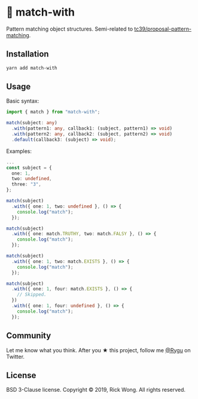 # 🧩 match-with

Pattern matching object structures. Semi-related to [tc39/proposal-pattern-matching](https://github.com/tc39/proposal-pattern-matching).

## Installation

```bash
yarn add match-with
```

## Usage

Basic syntax:

```ts
import { match } from "match-with";

match(subject: any)
  .with(pattern1: any, callback1: (subject, pattern1) => void)
  .with(pattern2: any, callback2: (subject, pattern2) => void)
  .default(callback3: (subject) => void);
```

Examples:

```ts
...
const subject = {
  one: 1, 
  two: undefined, 
  three: "3",
};

match(subject)
  .with({ one: 1, two: undefined }, () => {
    console.log("match");
  });

match(subject)
  .with({ one: match.TRUTHY, two: match.FALSY }, () => { 
    console.log("match");
  });

match(subject)
  .with({ one: 1, two: match.EXISTS }, () => {
    console.log("match");
  });

match(subject)
  .with({ one: 1, four: match.EXISTS }, () => {
    // Skipped.
  })
  .with({ one: 1, four: undefined }, () => {
    console.log("match");
  });
```

## Community

Let me know what you think. After you ★ this project, follow me [@Rygu](https://twitter.com/rygu) on Twitter.

## License

BSD 3-Clause license. Copyright © 2019, Rick Wong. All rights reserved.
